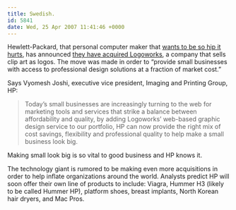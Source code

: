 ```yaml
---
title: Swedish.
id: 5841
date: Wed, 25 Apr 2007 11:41:46 +0000
---
```


Hewlett-Packard, that personal computer maker that [wants to be so hip it hurts](http://murtaugh.tumblr.com/post/1054481), has announced [they have acquired Logoworks](http://home.businesswire.com/portal/site/google/index.jsp?ndmViewId=news_view&newsId=20070424006399&newsLang=en), a company that sells clip art as logos. The move was made in order to “provide small businesses with access to professional design solutions at a fraction of market cost.”  

Says Vyomesh Joshi, executive vice president, Imaging and Printing Group, <span class="caps">HP</span>:

> Today’s small businesses are increasingly turning to the web for marketing tools and services that strike a balance between affordability and quality, by adding Logoworks’ web-based graphic design service to our portfolio, <span class="caps">HP</span> can now provide the right mix of cost savings, flexibility and professional quality to help make a small business look big.

Making small look big is so vital to good business and <span class="caps">HP</span> knows it.  

The technology giant is rumored to be making even more acquisitions in order to help inflate organizations around the world. Analysts predict <span class="caps">HP</span> will soon offer their own line of products to include: Viagra, Hummer <span class="caps">H3</span> (likely to be called Hummer <span class="caps">HP</span>), platform shoes, breast implants, North Korean hair dryers, and Mac Pros.





